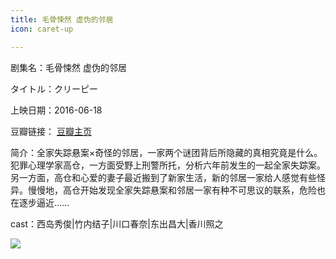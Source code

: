 ```yaml
---
title: 毛骨悚然 虚伪的邻居
icon: caret-up

---
```


剧集名：毛骨悚然 虚伪的邻居

タイトル：クリーピー

上映日期：2016-06-18

豆瓣链接： [豆瓣主页](https://movie.douban.com/subject/26581083/)

简介：全家失踪悬案×奇怪的邻居，一家两个谜团背后所隐藏的真相究竟是什么。犯罪心理学家高仓，一方面受野上刑警所托，分析六年前发生的一起全家失踪案。另一方面，高仓和心爱的妻子最近搬到了新家生活，新的邻居一家给人感觉有些怪异。慢慢地，高仓开始发现全家失踪悬案和邻居一家有种不可思议的联系，危险也在逐步逼近……

cast：西岛秀俊|竹内结子|川口春奈|东出昌大|香川照之

![](https://listpic.tsgsanjiao.com/movie/2016/2016mgsr.jpg)